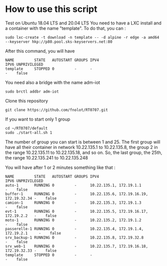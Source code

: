 # How to use this script
Test on Ubuntu 18.04 LTS and 20.04 LTS
You need to have a LXC install and a container with the name "template". To do that, you can :
```
sudo lxc-create -t download -n template -- -d alpine -r edge -a amd64 --keyserver hkp://p80.pool.sks-keyservers.net:80
```
After this command, you will have 
```
NAME         STATE   AUTOSTART GROUPS IPV4                                    IPV6 UNPRIVILEGED 
template     STOPPED 0         -      -                                       -    false
```

You need also a bridge with the name adm-iot
```
sudo brctl addbr adm-iot
```
Clone this repository
```
git clone https://github.com/fnolot/RT0707.git
```

If you want to start only 1 group
```
cd ~/RT0707/default
sudo ./start-all.sh 1
```
The number of group you can start is between 1 and 25. The first group will have all their container in network 10.22.135.1 to 10.22.135.8, the group 2 in the range 10.22.135.11 to 10.22.135.18, and so on. So, the last group, the 25th, the range 10.22.135.241 to 10.22.135.248

You will have after 1 or 2 minutes something like that :
```
NAME         STATE   AUTOSTART GROUPS IPV4                                    IPV6 UNPRIVILEGED 
auto-1       RUNNING 0         -      10.22.135.1, 172.19.1.1                 -    false        
buffer-1     RUNNING 0         -      10.22.135.6, 172.19.16.19, 172.19.32.34 -    false        
camion-1     RUNNING 0         -      10.22.135.3, 172.19.1.3                 -    false        
evt-1        RUNNING 0         -      10.22.135.5, 172.19.16.17, 172.19.2.2   -    false        
moto-1       RUNNING 0         -      10.22.135.2, 172.19.1.2                 -    false        
passerelle-1 RUNNING 0         -      10.22.135.4, 172.19.1.4, 172.19.2.1     -    false        
srv_backup-1 RUNNING 0         -      10.22.135.8, 172.19.32.8                -    false        
srv_web-1    RUNNING 0         -      10.22.135.7, 172.19.16.18, 172.19.32.33 -    false        
template     STOPPED 0         -      -                                       -    false
```